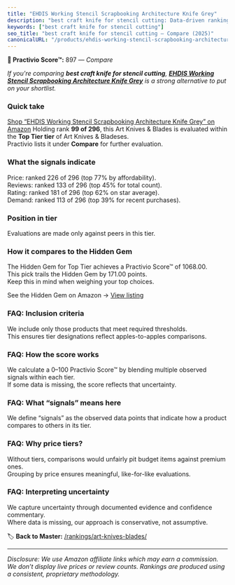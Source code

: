 ```yaml
---
title: "EHDIS Working Stencil Scrapbooking Architecture Knife Grey"
description: "best craft knife for stencil cutting: Data-driven ranking using the Practivio Score™. Positioned by quality, value, demand, findability, momentum."
keywords: ["best craft knife for stencil cutting"]
seo_title: "best craft knife for stencil cutting — Compare (2025)"
canonicalURL: "/products/ehdis-working-stencil-scrapbooking-architecture-knife-grey-B0BTHPNHYD/"
---
```


**🛒 Practivio Score™:** 897 — _Compare_


*If you're comparing **best craft knife for stencil cutting**, **[EHDIS Working Stencil Scrapbooking Architecture Knife Grey](https://www.amazon.com/dp/B0BTHPNHYD?tag=practivio-20)** is a strong alternative to put on your shortlist.*
### Quick take
[Shop “EHDIS Working Stencil Scrapbooking Architecture Knife Grey” on Amazon](https://www.amazon.com/dp/B0BTHPNHYD?tag=practivio-20)
Holding rank **99 of 296**, this Art Knives & Blades is evaluated within the **Top Tier tier** of Art Knives & Bladeses.  
Practivio lists it under **Compare** for further evaluation.

### What the signals indicate
Price: ranked 226 of 296 (top 77% by affordability).  
Reviews: ranked 133 of 296 (top 45% for total count).  
Rating: ranked 181 of 296 (top 62% on star average).  
Demand: ranked 113 of 296 (top 39% for recent purchases).

### Position in tier
Evaluations are made only against peers in this tier.

### How it compares to the Hidden Gem
The Hidden Gem for Top Tier achieves a Practivio Score™ of 1068.00.  
This pick trails the Hidden Gem by 171.00 points.  
Keep this in mind when weighing your top choices.  

See the Hidden Gem on Amazon → [View listing](https://www.amazon.com/dp/B016ISHAC8?tag=practivio-20)

### FAQ: Inclusion criteria
We include only those products that meet required thresholds.  
This ensures tier designations reflect apples-to-apples comparisons.

### FAQ: How the score works
We calculate a 0–100 Practivio Score™ by blending multiple observed signals within each tier.  
If some data is missing, the score reflects that uncertainty.

### FAQ: What “signals” means here
We define “signals” as the observed data points that indicate how a product compares to others in its tier.

### FAQ: Why price tiers?
Without tiers, comparisons would unfairly pit budget items against premium ones.  
Grouping by price ensures meaningful, like-for-like evaluations.

### FAQ: Interpreting uncertainty
We capture uncertainty through documented evidence and confidence commentary.  
Where data is missing, our approach is conservative, not assumptive.

<!-- Missing template for Compare/CompareWithinPriceClass -->


🏷️ **Back to Master:** [/rankings/art-knives-blades/](/rankings/art-knives-blades/)

---
_Disclosure: We use Amazon affiliate links which may earn a commission. We don’t display live prices or review counts. Rankings are produced using a consistent, proprietary methodology._
